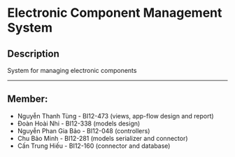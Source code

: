 # Electronic Component Management System

## Description

System for managing electronic components

---

## Member:
- Nguyễn Thanh Tùng - BI12-473 (views, app-flow design and report)
- Đoàn Hoài Nhi - BI12-338 (models design)
- Nguyễn Phan Gia Bảo - BI12-048 (controllers)
- Chu Bảo Minh - BI12-281 (models serializer and connector)
- Cấn Trung Hiếu - BI12-160 (connector and database)
